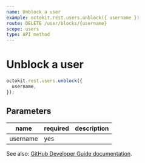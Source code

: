 ```yaml
---
name: Unblock a user
example: octokit.rest.users.unblock({ username })
route: DELETE /user/blocks/{username}
scope: users
type: API method
---
```


# Unblock a user

```js
octokit.rest.users.unblock({
  username,
});
```

## Parameters

<table>
  <thead>
    <tr>
      <th>name</th>
      <th>required</th>
      <th>description</th>
    </tr>
  </thead>
  <tbody>
    <tr><td>username</td><td>yes</td><td>

</td></tr>
  </tbody>
</table>

See also: [GitHub Developer Guide documentation](https://docs.github.com/rest/reference/users#unblock-a-user).
